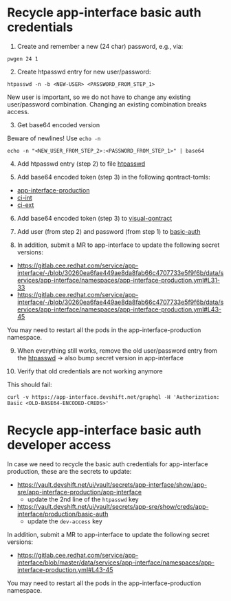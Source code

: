 # Recycle app-interface basic auth credentials

1. Create and remember a new (24 char) password, e.g., via:

```
pwgen 24 1
```

2. Create htpasswd entry for new user/password:

```
htpasswd -n -b <NEW-USER> <PASSWORD_FROM_STEP_1>
```

New user is important, so we do not have to change any existing user/password combination.
Changing an existing combination breaks access.

3. Get base64 encoded version

Beware of newlines! Use `echo -n`

```
echo -n "<NEW_USER_FROM_STEP_2>:<PASSWORD_FROM_STEP_1>" | base64
```

4. Add htpasswd entry (step 2) to file [htpasswd](https://vault.devshift.net/ui/vault/secrets/app-interface/show/app-sre/app-interface-production/app-interface)

5. Add base64 encoded token (step 3) in the following qontract-tomls:
  - [app-interface-production](https://vault.devshift.net/ui/vault/secrets/app-interface/show/app-sre/app-interface-production/qontract-reconcile-toml)
  - [ci-int](https://vault.devshift.net/ui/vault/secrets/app-sre/show/ci-int/qontract-reconcile-toml)
  - [ci-ext](https://vault.devshift.net/ui/vault/secrets/app-sre/show/ci-ext/qontract-reconcile-toml)

6. Add base64 encoded token (step 3) to [visual-qontract](https://vault.devshift.net/ui/vault/secrets/app-interface/show/app-sre/visual-qontract-prod/visual-qontract)

7. Add user (from step 2) and password (from step 1) to [basic-auth](https://vault.devshift.net/ui/vault/secrets/app-sre/show/creds/app-interface/production/basic-auth)

8. In addition, submit a MR to app-interface to update the following secret versions:
- https://gitlab.cee.redhat.com/service/app-interface/-/blob/30260ea6fae449ae8da8fab66c4707733e5f9f6b/data/services/app-interface/namespaces/app-interface-production.yml#L31-33
- https://gitlab.cee.redhat.com/service/app-interface/-/blob/30260ea6fae449ae8da8fab66c4707733e5f9f6b/data/services/app-interface/namespaces/app-interface-production.yml#L43-45

You may need to restart all the pods in the app-interface-production namespace.

9. When everything still works, remove the old user/password entry from the [htpasswd](https://vault.devshift.net/ui/vault/secrets/app-interface/show/app-sre/app-interface-production/app-interface) -> also bump secret version in app-interface

10. Verify that old credentials are not working anymore

This should fail:

```
curl -v https://app-interface.devshift.net/graphql -H 'Authorization: Basic <OLD-BASE64-ENCODED-CREDS>'
```

# Recycle app-interface basic auth developer access

In case we need to recycle the basic auth credentials for app-interface production, these are the secrets to update:
- https://vault.devshift.net/ui/vault/secrets/app-interface/show/app-sre/app-interface-production/app-interface
    * update the 2nd line of the `htpasswd` key
- https://vault.devshift.net/ui/vault/secrets/app-sre/show/creds/app-interface/production/basic-auth
    * update the `dev-access` key

In addition, submit a MR to app-interface to update the following secret versions:
- https://gitlab.cee.redhat.com/service/app-interface/blob/master/data/services/app-interface/namespaces/app-interface-production.yml#L43-45

You may need to restart all the pods in the app-interface-production namespace.
